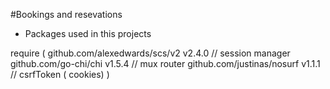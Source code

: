 #Bookings and resevations 

- Packages used in this projects 

require (
    github.com/alexedwards/scs/v2 v2.4.0 //  session manager 
    github.com/go-chi/chi v1.5.4 //  mux router
    github.com/justinas/nosurf v1.1.1 // csrfToken ( cookies) 
)

